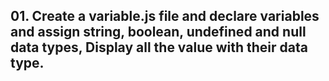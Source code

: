 ## 01. Create a variable.js file and declare variables and assign string, boolean, undefined and null data types, Display all the value with their data type.
